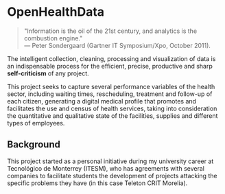 # OpenHealthData

> "Information is the oil of the 21st century, and analytics is the combustion engine."  
> — Peter Sondergaard (Gartner IT Symposium/Xpo, October 2011).

The intelligent collection, cleaning, processing and visualization of data is an indispensable process for the efficient, precise, productive and sharp **self-criticism** of any project. 

This project seeks to capture several performance variables of the health sector, including waiting times, rescheduling, treatment and follow-up of each citizen, generating a digital medical profile that promotes and facilitates the use and census of health services, taking into consideration the quantitative and qualitative state of the facilities, supplies and different types of employees.

## Background
This project started as a personal initiative during my university career at Tecnológico de Monterrey (ITESM), who has agreements with several companies to facilitate students the development of projects attacking the specific problems they have (in this case Teleton CRIT Morelia).